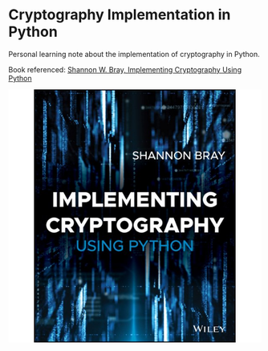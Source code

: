 # Cryptography Implementation in Python

Personal learning note about the implementation of cryptography in Python.

Book referenced: [Shannon W. Bray, Implementing Cryptography Using Python](https://www.amazon.com/Implementing-Cryptography-Using-Python-Shannon/dp/1119612209)

![Implementing Cryptography Using Python](./img/book.jpeg)